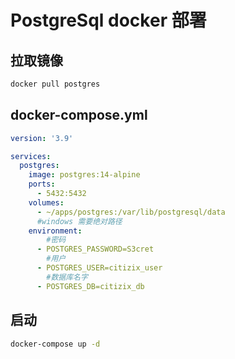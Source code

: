 # PostgreSql docker 部署

## 拉取镜像
```sh
docker pull postgres
```

## docker-compose.yml

```yml
version: '3.9'

services:
  postgres:
    image: postgres:14-alpine 
    ports:
      - 5432:5432
    volumes:
      - ~/apps/postgres:/var/lib/postgresql/data
      #windows 需要绝对路径
    environment:
        #密码
      - POSTGRES_PASSWORD=S3cret 
        #用户
      - POSTGRES_USER=citizix_user
        #数据库名字
      - POSTGRES_DB=citizix_db
```

## 启动

```sh
docker-compose up -d
```




